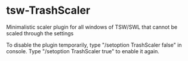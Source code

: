 # tsw-TrashScaler
Minimalistic scaler plugin for all windows of TSW/SWL that cannot be scaled through the settings

To disable the plugin temporarily, type "/setoption TrashScaler false" in console. Type "/setoption TrashScaler true" to enable it again.
